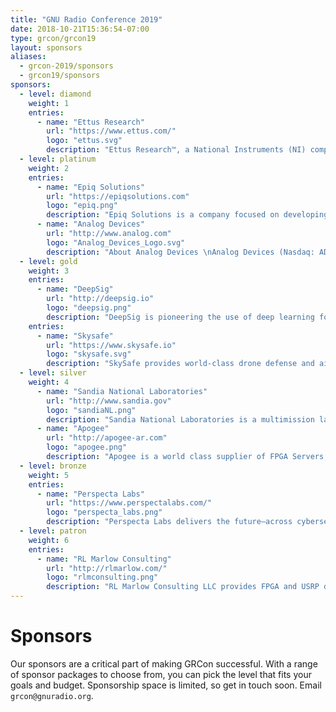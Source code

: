 ```yaml
---
title: "GNU Radio Conference 2019"
date: 2018-10-21T15:36:54-07:00
type: grcon/grcon19
layout: sponsors
aliases:
  - grcon-2019/sponsors
  - grcon19/sponsors
sponsors:
  - level: diamond
    weight: 1
    entries:
      - name: "Ettus Research"
        url: "https://www.ettus.com/"
        logo: "ettus.svg"
        description: "Ettus Research™, a National Instruments (NI) company since 2010, is the world’s leading supplier of software defined radio platforms, including the Universal Software Radio Peripheral (USRP™) family of products. By supporting a wide variety of development environments on an expansive portfolio of high performance RF hardware, the USRP platform is the SDR platform of choice for thousands of engineers, scientists and students worldwide for algorithm development, exploration, prototyping and deployment for next generation wireless technologies across a wide variety of applications."
  - level: platinum
    weight: 2
    entries:
      - name: "Epiq Solutions"
        url: "https://epiqsolutions.com"
        logo: "epiq.png"
        description: "Epiq Solutions is a company focused on developing state of the art software defined radio platforms and sensors that push the limits of small form factor, integration and low power consumption. These products are used by customers around the world in multiple business sectors, including commercial, research and security/defense applications. In addition to radio platform expertise, Epiq Solutions specializes in developing integrated RF sensing products and signal processing applications that run on these platforms. These applications leverage decades of experience in the commercial wireless industry, enabling unique capabilities that support 2G/3G/4G cellular as well as other commercial wireless communications standards."
      - name: "Analog Devices"
        url: "http://www.analog.com"
        logo: "Analog_Devices_Logo.svg"
        description: "About Analog Devices \nAnalog Devices (Nasdaq: ADI) is the leading global high-performance analog technology company dedicated to solving the toughest engineering challenges. We enable our customers to interpret the world around us by intelligently bridging the physical and digital with unmatched technologies that sense, measure, power, connect and interpret. Visit [www.analog.com](http://www.analog.com)."
  - level: gold 
    weight: 3
    entries:
      - name: "DeepSig"
        url: "http://deepsig.io"
        logo: "deepsig.png"
        description: "DeepSig is pioneering the use of deep learning for signal processing and radio systems, developing fundamentally new methodologies for the design and optimization of wireless communications. Our approach uses AI to learn optimized models directly from data rather than manually designing specialized algorithms, creating communications systems that excel in complex environments and are optimized end-to-end. By creating new tools, algorithms, and approaches for signal processing systems, DeepSig is able to achieve unparalleled results in system performance. DeepSig's engineers have published many of the seminal scientific papers in this area, and are the technical leaders in building real-world practical systems with this technology."
    entries:
      - name: "Skysafe"
        url: "https://www.skysafe.io"
        logo: "skysafe.svg"
        description: "SkySafe provides world-class drone defense and airspace control solutions. Founded in 2015 in San Diego, CA, our team consists of drone experts from MIT, UC San Diego, the Air Force Research Lab, and more. Our industry and intellectual experience includes leaders from the fields of security research, RF engineering, academia, and the military. We are a collection of diverse, capable, and hard working professionals who enjoy attacking the hardest challenges--we also have a lot of fun."
  - level: silver
    weight: 4
      - name: "Sandia National Laboratories"
        url: "http://www.sandia.gov"
        logo: "sandiaNL.png"
        description: "Sandia National Laboratories is a multimission laboratory operated by National Technology and Engineering Solutions of Sandia LLC, a wholly owned subsidiary of Honeywell International Inc., for the U.S. Department of Energy’s National Nuclear Security Administration. Sandia Labs has major research and development responsibilities in nuclear deterrence, global security, defense, energy technologies and economic competitiveness, with main facilities in Albuquerque, New Mexico, and Livermore, California."
      - name: "Apogee"
        url: "http://apogee-ar.com"
        logo: "apogee.png"
        description: "Apogee is a world class supplier of FPGA Servers, FMC ADCs/DACs, and Heterogeneous Computing Platforms. Apogee also develops advanced FPGA based Digital Signal Processing applications for government and commercial users. Some of our firmware IP includes 10 GbE Ethernet, Packet Switches, High Channel Count Digital Down Converters, Demodulators, Fast Filter Banks, JESD204B, and Precise Time Stamping. Along with our DSP capability Apogee has significant experience with RF design and wideband RF signal processing."
  - level: bronze 
    weight: 5
    entries:
      - name: "Perspecta Labs"
        url: "https://www.perspectalabs.com/"
        logo: "perspecta_labs.png"
        description: "Perspecta Labs delivers the future—across cybersecurity, mobility, analytics and networking—to government and commercial customers worldwide. We develop and deliver innovative solutions that work at scale and in complex, real-world environments—making an impact in defense, communications, energy, transportation, finance and health care. Our culture celebrates collaboration and teamwork built on deep expertise, industry leadership, enthusiastic and knowledgeable colleagues, and a rich network of university relationships. From smart cities to smart phones, intelligent battlefields to autonomous systems, Perspecta Labs’ 200+ scientists, engineers and analysts are solving tomorrow’s problems, today."
  - level: patron
    weight: 6
    entries:
      - name: "RL Marlow Consulting"
        url: "http://rlmarlow.com/"
        logo: "rlmconsulting.png"
        description: "RL Marlow Consulting LLC provides FPGA and USRP design services and expertise. Founded in 2017 by Ryan Marlow. Ryan has worked directly with Ettus Research and a number of their customers. Some examples of work Ryan has done for his clients: wrapped proprietary ip cores into the RFNoC framework to run on a USRP device, developed custom RFNoC blocks that meet customers' needs, devised multi-USRP schemes, using UHD, to have multiple devices work in parallel for more complex tasks, and much more. Outside of the USRP space, Ryan has worked on more general FPGA projects and even custom EDA tools for FPGA that has given him a deep understanding of the inner workings of FPGA."
---
```


# Sponsors

Our sponsors are a critical part of making GRCon successful. With a range of sponsor packages to choose from, you can pick the level that fits your goals and budget. Sponsorship space is limited, so get in touch soon. Email `grcon@gnuradio.org`.

